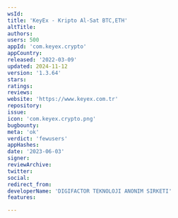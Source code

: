 ```yaml
---
wsId: 
title: 'KeyEx - Kripto Al-Sat BTC,ETH'
altTitle: 
authors: 
users: 500
appId: 'com.keyex.crypto'
appCountry: 
released: '2022-03-09'
updated: 2024-11-12
version: '1.3.64'
stars: 
ratings: 
reviews: 
website: 'https://www.keyex.com.tr'
repository: 
issue: 
icon: 'com.keyex.crypto.png'
bugbounty: 
meta: 'ok'
verdict: 'fewusers'
appHashes: 
date: '2023-06-03'
signer: 
reviewArchive: 
twitter: 
social: 
redirect_from: 
developerName: 'DIGIFACTOR TEKNOLOJI ANONIM SIRKETI'
features: 

---
```



